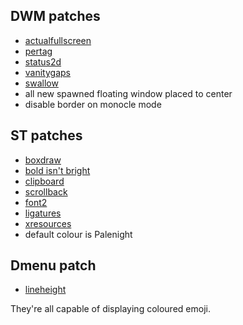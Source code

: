 ## DWM patches

- [actualfullscreen](https://dwm.suckless.org/patches/actualfullscreen/dwm-actualfullscreen-20191112-cb3f58a.diff)
- [pertag](https://dwm.suckless.org/patches/pertag/dwm-6.1-pertag_without_bar.diff)
- [status2d](https://dwm.suckless.org/patches/status2d/dwm-status2d-6.2.diff)
- [vanitygaps](https://dwm.suckless.org/patches/vanitygaps/dwm-vanitygaps-20190508-6.2.diff)
- [swallow](https://dwm.suckless.org/patches/swallow/dwm-swallow-20200522-7accbcf.diff)
- all new spawned floating window placed to center
- disable border on monocle mode

## ST patches
- [boxdraw](https://st.suckless.org/patches/boxdraw/st-boxdraw_v2-0.8.2.diff)
- [bold isn't bright](https://st.suckless.org/patches/bold-is-not-bright/st-bold-is-not-bright-20190127-3be4cf1.diff)
- [clipboard](https://st.suckless.org/patches/clipboard/st-clipboard-0.8.3.diff)
- [scrollback](https://st.suckless.org/patches/scrollback/st-scrollback-20200419-72e3f6c.diff)
- [font2](https://st.suckless.org/patches/font2/st-font2-20190416-ba72400.diff)
- [ligatures](https://st.suckless.org/patches/ligatures/0.8.3/st-ligatures-boxdraw-20200430-0.8.3.diff)
- [xresources](https://st.suckless.org/patches/xresources/st-xresources-20190105-3be4cf1.diff)
- default colour is Palenight

## Dmenu patch
- [lineheight](https://tools.suckless.org/dmenu/patches/line-height/dmenu-lineheight-4.9.diff)

They're all capable of displaying coloured emoji.
